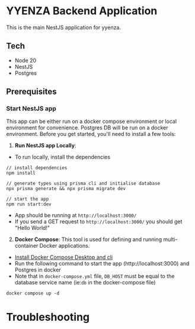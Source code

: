 # YYENZA Backend Application

This is the main NestJS application for yyenza.

## Tech
- Node 20
- NestJS
- Postgres


## Prerequisites

### Start NestJS app
This app can be either run on a docker compose environment or local environment for convenience. Postgres DB will be run on a docker environment. Before you get started, you'll need to install a few tools:

1. **Run NestJS app Locally**:
- To run locally, install the dependencies
```
// install dependencies
npm install

// generate types using prisma cli and initialise database
npx prisma generate && npx prisma migrate dev

// start the app
npm run start:dev

```
   - App should be running at `http://localhost:3000/`
   - If you send a GET request to `http://localhost:3000/` you should get "Hello World!"


2. **Docker Compose**: This tool is used for defining and running multi-container Docker applications.
- [Install Docker Compose Desktop and cli](https://docs.docker.com/compose/install/)
- Run the following command to start the app (http://localhost:3000) and Postgres  in docker
- Note that in `docker-compose.yml` file, `DB_HOST` must be equal to the database service name (ie:`db` in the docker-compose file)
```
docker compose up -d
```
   
# Troubleshooting

